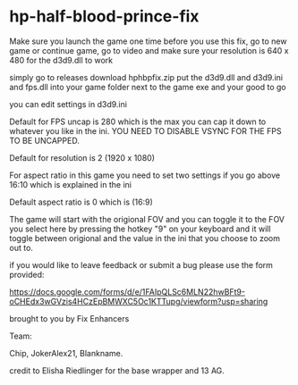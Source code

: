 # hp-half-blood-prince-fix

Make sure you launch the game one time before you use this fix, go to new game or continue game, go to video and make sure your resolution is 640 x 480 for the d3d9.dll to work 

simply go to releases download hphbpfix.zip put the d3d9.dll and d3d9.ini and fps.dll into your game folder next to the game exe and your good to go 

you can edit settings in d3d9.ini 

Default for FPS uncap is 280 which is the max you can cap it down to whatever you like in the ini. YOU NEED TO DISABLE VSYNC FOR THE FPS TO BE UNCAPPED.

Default for resolution is 2 (1920 x 1080)

For aspect ratio in this game you need to set two settings if you go above 16:10 which is explained in the ini 

Default aspect ratio is 0 which is (16:9)   

The game will start with the origional FOV and you can toggle it to the FOV you select here by pressing the hotkey "9" on your keyboard and it will toggle between origional and the value in the ini that you choose to zoom out to.

if you would like to leave feedback or submit a bug please use the form provided:

https://docs.google.com/forms/d/e/1FAIpQLSc6MLN22hwBFt9-oCHEdx3wGVzis4HCzEpBMWXC5Oc1KTTupg/viewform?usp=sharing

brought to you by Fix Enhancers 

Team: 

Chip, JokerAlex21, Blankname.

credit to Elisha Riedlinger for the base wrapper and 13 AG.
